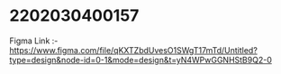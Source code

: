 # 2202030400157

Figma Link :- https://www.figma.com/file/qKXTZbdUvesO1SWgT17mTd/Untitled?type=design&node-id=0-1&mode=design&t=yN4WPwGGNHStB9Q2-0
